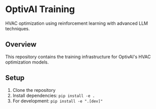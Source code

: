 # OptivAI Training

HVAC optimization using reinforcement learning with advanced LLM techniques.

## Overview

This repository contains the training infrastructure for OptivAI's HVAC optimization models.

## Setup

1. Clone the repository
2. Install dependencies: `pip install -e .`
3. For development: `pip install -e ".[dev]"`
